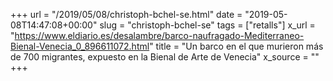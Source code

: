 +++
url = "/2019/05/08/christoph-bchel-se.html"
date = "2019-05-08T14:47:08+00:00"
slug = "christoph-bchel-se"
tags = ["retalls"]
x_url = "https://www.eldiario.es/desalambre/barco-naufragado-Mediterraneo-Bienal-Venecia_0_896611072.html"
title = "Un barco en el que murieron más de 700 migrantes, expuesto en la Bienal de Arte de Venecia"
x_source = ""
+++


